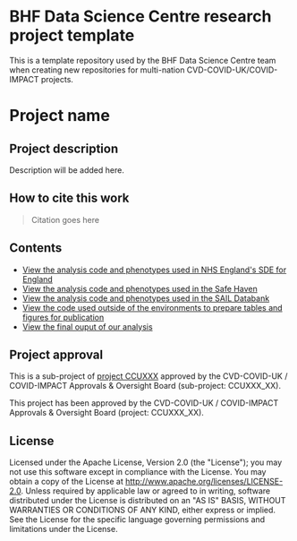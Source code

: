 # BHF Data Science Centre research project template

This is a template repository used by the BHF Data Science Centre team when creating new repositories for multi-nation CVD-COVID-UK/COVID-IMPACT projects.

# Project name

## Project description

Description will be added here.

## How to cite this work
> Citation goes here

## Contents

* [View the analysis code and phenotypes used in NHS England's SDE for England](https://github.com/BHFDSC/CCUXXX_XX/tree/main/england)
* [View the analysis code and phenotypes used in the Safe Haven](https://github.com/BHFDSC/CCUXXX_XX/tree/main/scotland)
* [View the analysis code and phenotypes used in the SAIL Databank](https://github.com/BHFDSC/CCUXXX_XX/tree/main/wales)
* [View the code used outside of the environments to prepare tables and figures for publication](https://github.com/BHFDSC/CCUXXX_XX/tree/main/outside)
* [View the final ouput of our analysis](https://github.com/BHFDSC/CCUXXX_XXX/tree/main/outside/output)

## Project approval

This is a sub-project of [project CCUXXX](https://github.com/BHFDSC/CCUXXX) approved by the CVD-COVID-UK / COVID-IMPACT Approvals & Oversight Board (sub-project: CCUXXX_XX).

This project has been approved by the CVD-COVID-UK / COVID-IMPACT Approvals & Oversight Board (project: CCUXXX_XX).

## License

Licensed under the Apache License, Version 2.0 (the "License"); you may not use this software except in compliance with the License. You may obtain a copy of the License at http://www.apache.org/licenses/LICENSE-2.0. Unless required by applicable law or agreed to in writing, software distributed under the License is distributed on an "AS IS" BASIS, WITHOUT WARRANTIES OR CONDITIONS OF ANY KIND, either express or implied. See the License for the specific language governing permissions and limitations under the License.
